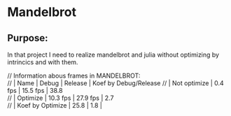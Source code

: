 # Mandelbrot 
## Purpose:
In that project I need to realize mandelbrot and julia without optimizing by intrincics and with them.


//  Information abous frames in MANDELBROT:                          
//  | Name              | Debug    | Release  | Koef by Debug/Release
//  | Not optimize      |  0.4 fps | 15.5 fps | 38.8                 
//  | Optimize          | 10.3 fps | 27.9 fps | 2.7                  
//  | Koef by Optimize  | 25.8     | 1.8      |                      

